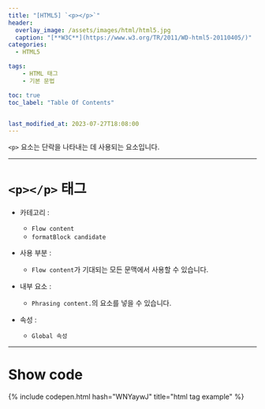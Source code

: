 ```yaml
---
title: "[HTML5] `<p></p>`"
header:
  overlay_image: /assets/images/html/html5.jpg
  caption: "[**W3C**](https://www.w3.org/TR/2011/WD-html5-20110405/)"
categories:
  - HTML5

tags:
    - HTML 태그
    - 기본 문법

toc: true
toc_label: "Table Of Contents"


last_modified_at: 2023-07-27T18:08:00
---
```


`<p>` 요소는 단락을 나타내는 데 사용되는 요소입니다.

---

# `<p></p>` 태그

- 카테고리 : 
  - `Flow content`
  - `formatBlock candidate`

- 사용 부분 : 
  - `Flow content`가 기대되는 모든 문맥에서 사용할 수 있습니다.
  
- 내부 요소 : 
  - `Phrasing content.`의 요소를 넣을 수 있습니다.
  
- 속성 : 
  - `Global 속성`

---

# Show code
{% include codepen.html hash="WNYaywJ" title="html tag example" %}